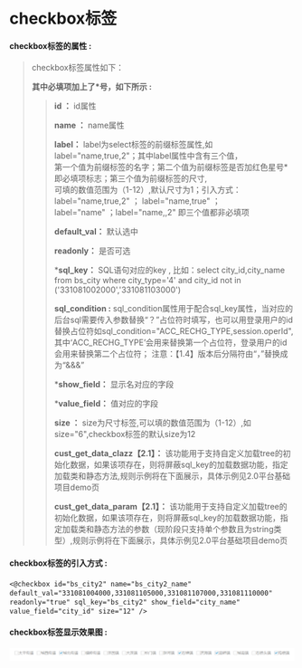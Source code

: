 # checkbox**标签**

#### checkbox**标签的属性 :**

> checkbox标签属性如下：
>
> **其中必填项加上了\*号，如下所示 :**
>
> > **id ：** id属性
> >
> > **name ：** name属性
> >
> > **label：** label为select标签的前缀标签属性,如label="name,true,2"；其中label属性中含有三个值，  
> > 第一个值为前缀标签的名字；第二个值为前缀标签是否加红色星号\*即必填项标志；第三个值为前缀标签的尺寸,  
> > 可填的数值范围为（1-12）,默认尺寸为1；引入方式：label="name,true,2" ； label="name,true" ；  
> > label="name" ；label="name,,2" 即三个值都非必填项
> >
> > **default\_val：** 默认选中
> >
> > **readonly：** 是否可选
> >
> > \***sql\_key：** SQL语句对应的key , 比如：select city\_id,city\_name from bs\_city where city\_type='4' and city\_id not in \('331081002000','331081103000'\)
> >
> >**sql\_condition :** sql\_condition属性用于配合sql\_key属性，当对应的后台sql需要传入参数替换“？”占位符时填写，也可以用登录用户的id替换占位符如sql\_condition="ACC\_RECHG\_TYPE,session.operId",其中‘ACC\_RECHG\_TYPE’会用来替换第一个占位符，登录用户的id会用来替换第二个占位符；
注意：【1.4】版本后分隔符由“，”替换成为“&&&”
> >
> > \***show\_field：** 显示名对应的字段
> >
> > \***value\_field：** 值对应的字段
> >
> > **size ：** size为尺寸标签,可以填的数值范围为（1-12）,如size="6",checkbox标签的默认size为12
> >
> > **cust_get_data_clazz【2.1】：** 该功能用于支持自定义加载tree的初始化数据，如果该项存在，则将屏蔽sql_key的加载数据功能，指定加载类和静态方法,规则示例将在下面展示，具体示例见2.0平台基础项目demo页
> >
> > **cust_get_data_param【2.1】：** 该功能用于支持自定义加载tree的初始化数据，如果该项存在，则将屏蔽sql_key的加载数据功能，指定加载类和静态方法的参数（现阶段只支持单个参数且为string类型）,规则示例将在下面展示，具体示例见2.0平台基础项目demo页
> >


#### checkbox标签的引入方式 :

```
<@checkbox id="bs_city2" name="bs_city2_name" default_val="331081004000,331081105000,331081107000,331081110000" readonly="true" sql_key="bs_city2" show_field="city_name" value_field="city_id" size="12" />
```

#### checkbox标签显示效果图 :

![](/assets/checkbox.png)

